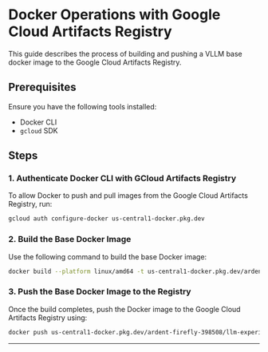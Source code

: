 # Docker Operations with Google Cloud Artifacts Registry

This guide describes the process of building and pushing a VLLM base docker image to the Google Cloud Artifacts Registry.

## Prerequisites

Ensure you have the following tools installed:
- Docker CLI
- `gcloud` SDK

## Steps

### 1. Authenticate Docker CLI with GCloud Artifacts Registry

To allow Docker to push and pull images from the Google Cloud Artifacts Registry, run:

```bash
gcloud auth configure-docker us-central1-docker.pkg.dev
```

### 2. Build the Base Docker Image

Use the following command to build the base Docker image:

```bash
docker build --platform linux/amd64 -t us-central1-docker.pkg.dev/ardent-firefly-398508/llm-experiments/vllm/base:v0.1 -f docker/base.dockerfile .
```

### 3. Push the Base Docker Image to the Registry

Once the build completes, push the Docker image to the Google Cloud Artifacts Registry using:

```bash
docker push us-central1-docker.pkg.dev/ardent-firefly-398508/llm-experiments/vllm/base:v0.1
```
---